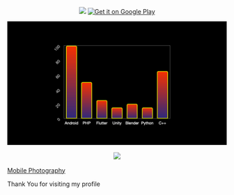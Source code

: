 
<p align="center">
  <a href="https://www.tarunmahajan.com"><img src="https://raw.githubusercontent.com/tango4567/tarunmahajan.com/main/Tango4567.jpeg" weigth="215" height="215"/></a>
  <a href='https://play.google.com/store/apps/dev?id=8134904764074947160&pcampaignid=pcampaignidMKT-Other-global-all-co-prtnr-py-PartBadge-Mar2515-1'><img alt='Get it on Google Play' src='https://play.google.com/intl/en_us/badges/static/images/badges/en_badge_web_generic.png' height='20%' width='50%'/></a>
</p>

<p align="center">
<img src="https://github.com/tango4567/tango4567/blob/main/tango4567_graph.gif?raw=true"/>
</p>
<p align="center">
<img src="https://user-images.githubusercontent.com/2922986/116838656-c626df80-abec-11eb-99fa-f6c0dc26b0d5.png" 
</p>

<a href='https://www.pexels.com/@tarun-mahajan-263500'>Mobile Photography</a>
<p>Thank You for visiting my profile</p>
